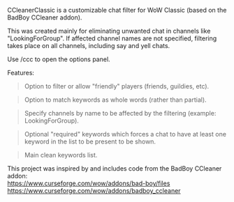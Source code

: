 CCleanerClassic is a customizable chat filter for WoW Classic (based on the BadBoy CCleaner addon).

This was created mainly for eliminating unwanted chat in channels like "LookingForGroup".
If affected channel names are not specified, filtering takes place on all channels, including say and yell chats.

Use /ccc to open the options panel.


Features:
> Option to filter or allow "friendly" players (friends, guildies, etc).

> Option to match keywords as whole words (rather than partial).

> Specify channels by name to be affected by the filtering (example: LookingForGroup).

> Optional "required" keywords which forces a chat to have at least one keyword in the list to be present to be shown.

> Main clean keywords list.


This project was inspired by and includes code from the BadBoy CCleaner addon: \
https://www.curseforge.com/wow/addons/bad-boy/files \
https://www.curseforge.com/wow/addons/badboy_ccleaner
